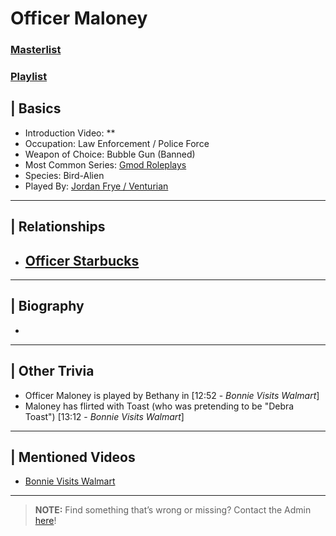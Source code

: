 # Officer Maloney
### [Masterlist]()
### [Playlist]()

## | Basics
- Introduction Video: **
- Occupation: Law Enforcement / Police Force
- Weapon of Choice: Bubble Gun \(Banned)
- Most Common Series: [Gmod Roleplays](6.Series/Gmod/Roleplays.md)
- Species: Bird-Alien
- Played By: [Jordan Frye / Venturian](3.Siblings/3.1.Jordan-Frye-Venturian.md)

----

## | Relationships
- [**Officer Starbucks**](5.Characters/One-Use_Uncommon.md)
  - 

----

## | Biography
- 

----

## | Other Trivia
- Officer Maloney is played by Bethany in \[12:52 - *Bonnie Visits Walmart*]
- Maloney has flirted with Toast \(who was pretending to be "Debra Toast") \[13:12 - *Bonnie Visits Walmart*]

----

## | Mentioned Videos
- [Bonnie Visits Walmart](https://youtu.be/CDd5-Sow97g)

----

> **NOTE:** Find something that’s wrong or missing? Contact the Admin [here](../chapter_2.md)!